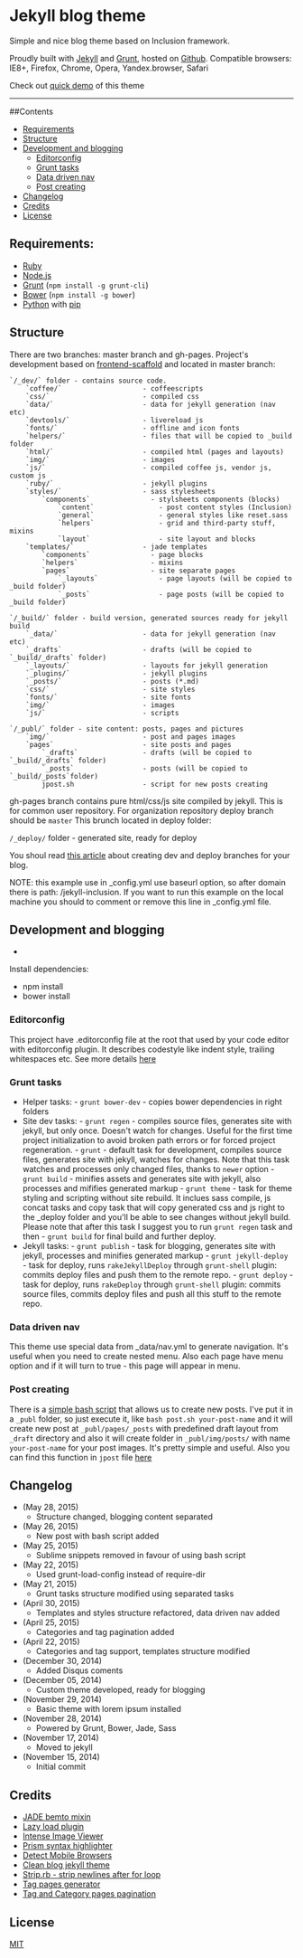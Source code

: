 # Jekyll blog theme

Simple and nice blog theme based on Inclusion framework.

Proudly built with [Jekyll](http://jekyllrb.com/) and [Grunt](http://gruntjs.com/), hosted on [Github](https://github.com).
Compatible browsers: IE8+, Firefox, Chrome, Opera, Yandex.browser, Safari

Check out [quick demo](http://website-templates.github.io/jekyll-inclusion/) of this theme

---

##Contents
* [Requirements](#requirements)
* [Structure](#structure)
* [Development and blogging](#development-and-blogging)
	- [Editorconfig](#editorconfig)
	- [Grunt tasks](#grunt-tasks)
	- [Data driven nav](#data-driven-nav)
	- [Post creating](#post-creating)
* [Changelog](#changelog)
* [Credits](#credits)
* [License](#license)

## Requirements:

- [Ruby](http://www.ruby-lang.org/)
- [Node.js](http://nodejs.org/)
- [Grunt](http://gruntjs.com/) (`npm install -g grunt-cli`)
- [Bower](http://bower.io/) (`npm install -g bower`)
- [Python](http://www.python.org/) with [pip](http://www.pip-installer.org/)

## Structure
There are two branches: master branch and gh-pages.
Project's development based on [frontend-scaffold](https://github.com/orlovmax/front-end-scaffold) and located in master branch:
```
`/_dev/` folder - contains source code.
	`coffee/`                    - coffeescripts
	`css/`                       - compiled css
	`data/`                      - data for jekyll generation (nav etc)
	`devtools/`                  - livereload js
	`fonts/`                     - offline and icon fonts
	`helpers/`                   - files that will be copied to _build folder
	`html/`                      - compiled html (pages and layouts)
	`img/`                       - images
	`js/`                        - compiled coffee js, vendor js, custom js
	`ruby/`                      - jekyll plugins
	`styles/`                    - sass stylesheets
		`components`               - stylsheets components (blocks)
			`content`                - post content styles (Inclusion)
			`general`                - general styles like reset.sass
			`helpers`                - grid and third-party stuff, mixins
			`layout`                 - site layout and blocks
	`templates/`                 - jade templates
		`components`               - page blocks
		`helpers`                  - mixins
		`pages`                    - site separate pages
			`_layouts`               - page layouts (will be copied to _build folder)
			`_posts`                 - page posts (will be copied to _build folder)

`/_build/` folder - build version, generated sources ready for jekyll build
	`_data/`                     - data for jekyll generation (nav etc)
	`_drafts`                    - drafts (will be copied to `_build/_drafts` folder)
	`_layouts/`                  - layouts for jekyll generation
	`_plugins/`                  - jekyll plugins
	`_posts/`                    - posts (*.md)
	`css/`                       - site styles
	`fonts/`                     - site fonts
	`img/`                       - images
	`js/`                        - scripts

`/_publ/` folder - site content: posts, pages and pictures
	`img/`                       - post and pages images
	`pages`                      - site posts and pages
		`_drafts`                - drafts (will be copied to `_build/_drafts` folder)
		`_posts`                 - posts (will be copied to `_build/_posts`folder)
		jpost.sh                 - script for new posts creating
```
gh-pages branch contains pure html/css/js site compiled by jekyll. This is for common user repository. For organization repository deploy branch should be `master` This brunch located in deploy folder:

`/_deploy/` folder - generated site, ready for deploy

You shoul  read [this article](http://www.aymerick.com/2014/07/22/jekyll-github-pages-bower-bootstrap.html) about creating dev and deploy branches for your blog. 

NOTE: this example use in _config.yml use baseurl option, so after domain there is path: /jekyll-inclusion. If you want to run this example on the local machine you should to comment or remove this line in _config.yml file.

## Development and blogging
- 
Install dependencies:
* npm install
* bower install

### Editorconfig
This project have .editorconfig file at the root that used by your code editor with editorconfig plugin. It describes codestyle like indent style, trailing whitespaces etc. See more details [here](http://editorconfig.org/) 

### Grunt tasks
* Helper tasks:
		- `grunt bower-dev` - copies bower dependencies in right folders
* Site dev tasks:
		- `grunt regen` - compiles source files, generates site with jekyll, but only once. Doesn't watch for changes. Useful for the first time project initialization to avoid broken path errors or for forced project regeneration.
		- `grunt` - default task for development, compiles source files, generates site with jekyll, watches for changes. Note that this task watches and processes only changed files, thanks to `newer` option
		- `grunt build` - minifies assets and generates site with jekyll, also processes and mififies generated markup
		- `grunt theme` - task for theme styling and scripting without site rebuild. It inclues sass compile, js concat tasks and copy task that will copy generated css and js right to the _deploy folder and you'll be able to see changes without jekyll build. Please note that after this task I suggest you to run `grunt regen` task and then - `grunt build` for final build and further deploy.
* Jekyll tasks:
		- `grunt publish` - task for blogging, generates site with jekyll, processes and minifies generated markup
		- `grunt jekyll-deploy` - task for deploy, runs `rakeJekyllDeploy` through `grunt-shell` plugin: commits deploy files and push them to the remote repo.
		- `grunt deploy` - task for deploy, runs `rakeDeploy` through `grunt-shell` plugin: commits source files, commits deploy files and push all this stuff to the remote repo.

### Data driven nav
This theme use special data from _data/nav.yml to generate navigation. It's useful when you need to create nested menu. Also each page have menu option and if it will turn to true - this page will appear in menu.

### Post creating
There is a [simple bash script](https://gist.github.com/orlovmax/f1b73a5fd01fc4b917c2) that allows us to create new posts. I've put it in a `_publ` folder, so just execute it, like `bash post.sh your-post-name` and it will create new post at `_publ/pages/_posts` with predefined draft layout from `_draft` directory and also it will create folder in `_publ/img/posts/` with name `your-post-name` for your post images. It's pretty simple and useful.
Also you can find this function in `jpost` file [here](https://github.com/website-templates/jekyll-inclusion/blob/master/_publ/post.sh)

## Changelog
* (May 28, 2015)
	- Structure changed, blogging content separated 
* (May 26, 2015)
	- New post with bash script added
* (May 25, 2015)
	- Sublime snippets removed in favour of using bash script
* (May 22, 2015)
	- Used grunt-load-config instead of require-dir
* (May 21, 2015)
	- Grunt tasks structure modified using separated tasks
* (April 30, 2015)
	- Templates and styles structure refactored, data driven nav added
* (April 25, 2015)
	- Categories and tag pagination added
* (April 22, 2015)
	- Categories and tag support, templates structure modified
* (December 30, 2014)
	- Added Disqus coments
* (December 05, 2014)
	- Custom theme developed, ready for blogging
* (November 29, 2014)
	- Basic theme with lorem ipsum installed
* (November 28, 2014)
	- Powered by Grunt, Bower, Jade, Sass
* (November 17, 2014)
	- Moved to jekyll
* (November 15, 2014)
	- Initial commit

## Credits
* [JADE bemto mixin](https://github.com/kizu/bemto)
* [Lazy load plugin](http://www.appelsiini.net/projects/lazyload)
* [Intense Image Viewer](http://tholman.com/intense-images/)
* [Prism syntax highlighter](http://prismjs.com/download.html) 
* [Detect Mobile Browsers](http://detectmobilebrowsers.com/)
* [Clean blog jekyll theme](https://github.com/IronSummitMedia/startbootstrap-clean-blog-jekyll)
* [Strip.rb - strip newlines after for loop](https://github.com/aucor/jekyll-plugins)
* [Tag pages generator](https://github.com/ilyakhokhryakov/jekyll-tagging-pagination)
* [Tag and Category pages pagination](https://github.com/realjenius/realjenius.com/blob/master/_plugins/cat_and_tag_generator.rb)

## License
[MIT](http://opensource.org/licenses/MIT)

